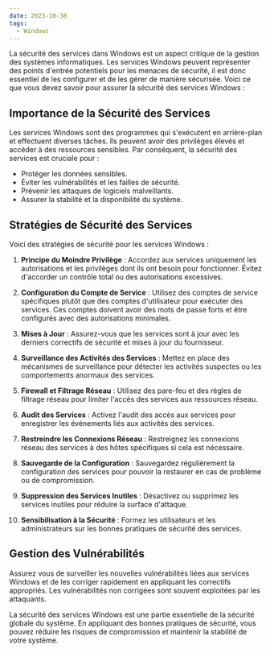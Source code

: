 ```yaml
---
date: 2023-10-30
tags:
  - Windows
---
```


La sécurité des services dans Windows est un aspect critique de la gestion des systèmes informatiques. Les services Windows peuvent représenter des points d'entrée potentiels pour les menaces de sécurité, il est donc essentiel de les configurer et de les gérer de manière sécurisée. Voici ce que vous devez savoir pour assurer la sécurité des services Windows :

## Importance de la Sécurité des Services

Les services Windows sont des programmes qui s'exécutent en arrière-plan et effectuent diverses tâches. Ils peuvent avoir des privilèges élevés et accéder à des ressources sensibles. Par conséquent, la sécurité des services est cruciale pour :

- Protéger les données sensibles.
- Éviter les vulnérabilités et les failles de sécurité.
- Prévenir les attaques de logiciels malveillants.
- Assurer la stabilité et la disponibilité du système.

## Stratégies de Sécurité des Services

Voici des stratégies de sécurité pour les services Windows :

1. **Principe du Moindre Privilège** : Accordez aux services uniquement les autorisations et les privilèges dont ils ont besoin pour fonctionner. Évitez d'accorder un contrôle total ou des autorisations excessives.

2. **Configuration du Compte de Service** : Utilisez des comptes de service spécifiques plutôt que des comptes d'utilisateur pour exécuter des services. Ces comptes doivent avoir des mots de passe forts et être configurés avec des autorisations minimales.

3. **Mises à Jour** : Assurez-vous que les services sont à jour avec les derniers correctifs de sécurité et mises à jour du fournisseur.

4. **Surveillance des Activités des Services** : Mettez en place des mécanismes de surveillance pour détecter les activités suspectes ou les comportements anormaux des services.

5. **Firewall et Filtrage Réseau** : Utilisez des pare-feu et des règles de filtrage réseau pour limiter l'accès des services aux ressources réseau.

6. **Audit des Services** : Activez l'audit des accès aux services pour enregistrer les événements liés aux activités des services.

7. **Restreindre les Connexions Réseau** : Restreignez les connexions réseau des services à des hôtes spécifiques si cela est nécessaire.

8. **Sauvegarde de la Configuration** : Sauvegardez régulièrement la configuration des services pour pouvoir la restaurer en cas de problème ou de compromission.

9. **Suppression des Services Inutiles** : Désactivez ou supprimez les services inutiles pour réduire la surface d'attaque.

10. **Sensibilisation à la Sécurité** : Formez les utilisateurs et les administrateurs sur les bonnes pratiques de sécurité des services.

## Gestion des Vulnérabilités

Assurez vous de surveiller les nouvelles vulnérabilités liées aux services Windows et de les corriger rapidement en appliquant les correctifs appropriés. Les vulnérabilités non corrigées sont souvent exploitées par les attaquants.

La sécurité des services Windows est une partie essentielle de la sécurité globale du système. En appliquant des bonnes pratiques de sécurité, vous pouvez réduire les risques de compromission et maintenir la stabilité de votre système.
